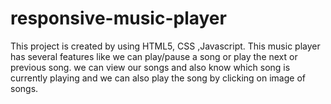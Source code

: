 # responsive-music-player
 This project is created by using HTML5, CSS ,Javascript. This music player has several features like we can play/pause a song or play the next or previous song. we can view our songs and also know which song is currently playing and we can also play the song by clicking on image of songs.
